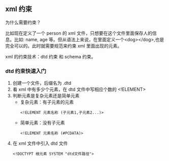 ## xml 约束
为什么需要约束？

比如现在定义了一个 person 的 xml 文件，只想要在这个文件里面保存人的信息。比如: name, age 等。但从语法上来说，在里面定义一个\<dog>\</dog>,也是完全可以的。此时就需要规范来约束 xml 里面出现的元素。

xml 的约束技术：dtd 约束 和 schema 约束。
### dtd 约束快速入门
1. 创建一个文件，后缀名为 .dtd
2. 看 xml 中有多少个元素，在 dtd 文件中写相应个数的 <!ELEMENT>
3. 判断元素是复杂元素还是简单元素
    - 复杂元素：有子元素的元素
        ```
        <!ELEMENT 元素名称 (子元素1,子元素2...)>
        ```
    - 简单元素：没有子元素
        ```
        <!ELEMENT 元素名称 (#PCDATA)>
        ```
4. 在 xml 文件中引入 dtd 文件
    ```
    <!DOCTYPT 根元素 SYSTEM "dtd文件路径">
    ```